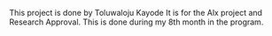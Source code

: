This project is done by Toluwaloju Kayode
It is for the Alx project and Research Approval. This is done during my 8th month in the program.

